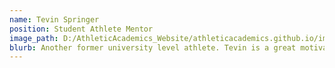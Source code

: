 ```yaml
---
name: Tevin Springer
position: Student Athlete Mentor
image_path: D:/AthleticAcademics_Website/athleticacademics.github.io/images/tev.png
blurb: Another former university level athlete. Tevin is a great motivator and mentor for young athletes who are struggling.
---
```

